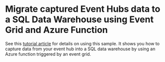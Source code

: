 # Migrate captured Event Hubs data to a SQL Data Warehouse using Event Grid and Azure Function

See this [tutorial article](https://docs.microsoft.com/azure/event-hubs/store-captured-data-data-warehouse) for details on using this sample. It shows you how to capture data from your event hub into a SQL data warehouse by using an Azure function triggered by an event grid.
